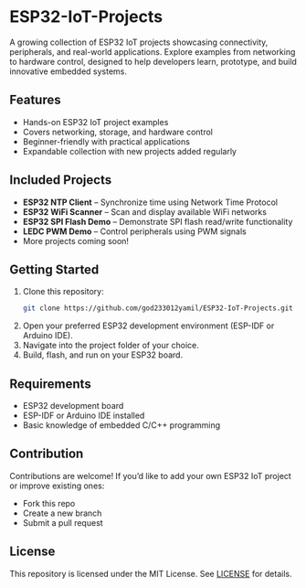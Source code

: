 # ESP32-IoT-Projects

A growing collection of ESP32 IoT projects showcasing connectivity, peripherals, and real-world applications. Explore examples from networking to hardware control, designed to help developers learn, prototype, and build innovative embedded systems.

## Features
- Hands-on ESP32 IoT project examples
- Covers networking, storage, and hardware control
- Beginner-friendly with practical applications
- Expandable collection with new projects added regularly

## Included Projects
- **ESP32 NTP Client** – Synchronize time using Network Time Protocol
- **ESP32 WiFi Scanner** – Scan and display available WiFi networks
- **ESP32 SPI Flash Demo** – Demonstrate SPI flash read/write functionality
- **LEDC PWM Demo** – Control peripherals using PWM signals
- More projects coming soon!

## Getting Started
1. Clone this repository:
   ```bash
   git clone https://github.com/god233012yamil/ESP32-IoT-Projects.git
   ```
2. Open your preferred ESP32 development environment (ESP-IDF or Arduino IDE).
3. Navigate into the project folder of your choice.
4. Build, flash, and run on your ESP32 board.

## Requirements
- ESP32 development board
- ESP-IDF or Arduino IDE installed
- Basic knowledge of embedded C/C++ programming

## Contribution
Contributions are welcome! If you’d like to add your own ESP32 IoT project or improve existing ones:
- Fork this repo
- Create a new branch
- Submit a pull request

## License
This repository is licensed under the MIT License. See [LICENSE](LICENSE) for details.
